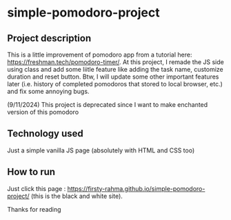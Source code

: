 # simple-pomodoro-project

## Project description
This is a little improvement of pomodoro app from a tutorial here: https://freshman.tech/pomodoro-timer/. At this project, I remade the JS side using class and add some liitle feature like adding the task name, customize duration and reset button. Btw, I will update some other important features later (i.e. history of completed pomodoros that stored to local browser, etc.) and fix some annoying bugs.

(9/11/2024) This project is deprecated since I want to make enchanted version of this pomodoro

## Technology used
Just a simple vanilla JS page (absolutely with HTML and CSS too)

## How to run
Just click this page : https://firsty-rahma.github.io/simple-pomodoro-project/ (this is the black and white site).

Thanks for reading

